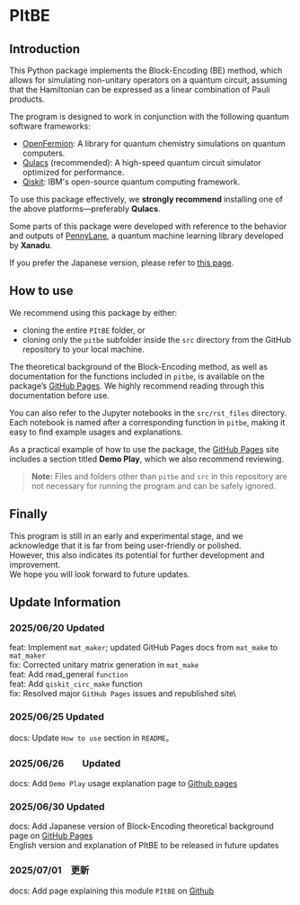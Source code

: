 # PItBE
## Introduction

This Python package implements the Block-Encoding (BE) method, which allows for simulating non-unitary operators on a quantum circuit, assuming that the Hamiltonian can be expressed as a linear combination of Pauli products.

The program is designed to work in conjunction with the following quantum software frameworks:

- [OpenFermion](https://github.com/quantumlib/OpenFermion): A library for quantum chemistry simulations on quantum computers.  
- [Qulacs](https://github.com/qulacs/qulacs) (recommended): A high-speed quantum circuit simulator optimized for performance.  
- [Qiskit](https://github.com/Qiskit/qiskit): IBM's open-source quantum computing framework.

To use this package effectively, we **strongly recommend** installing one of the above platforms—preferably **Qulacs**.

Some parts of this package were developed with reference to the behavior and outputs of [PennyLane](https://github.com/PennyLaneAI/pennylane), a quantum machine learning library developed by **Xanadu**.

If you prefer the Japanese version, please refer to [this page]().


## How to use
We recommend using this package by either:

- cloning the entire `PItBE` folder, or  
- cloning only the `pitbe` subfolder inside the `src` directory from the GitHub repository to your local machine.

The theoretical background of the Block-Encoding method, as well as documentation for the functions included in `pitbe`, is available on the package’s [GitHub Pages](https://b-reo.github.io/PItBE/). We highly recommend reading through this documentation before use.

You can also refer to the Jupyter notebooks in the `src/rst_files` directory. Each notebook is named after a corresponding function in `pitbe`, making it easy to find example usages and explanations.

As a practical example of how to use the package, the [GitHub Pages](https://b-reo.github.io/PItBE/) site includes a section titled **Demo Play**, which we also recommend reviewing.

> **Note:** Files and folders other than `pitbe` and `src` in this repository are not necessary for running the program and can be safely ignored.

## Finally
This program is still in an early and experimental stage, and we acknowledge that it is far from being user-friendly or polished.  
However, this also indicates its potential for further development and improvement.  
We hope you will look forward to future updates.

## Update Information
### 2025/06/20 Updated
feat: Implement `mat_maker`; updated GitHub Pages docs from `mat_make` to `mat_maker`\
fix: Corrected unitary matrix generation in `mat_make`\
feat: Add read_general `function`\
feat: Add `qiskit_circ_make` function\
fix: Resolved major `GitHub Pages` issues and republished site\

### 2025/06/25 Updated
docs: Update `How to use` section in `README`。

### 2025/06/26　　Updated
docs: Add `Demo Play` usage explanation page to [Github pages](https://b-reo.github.io/PItBE/)

### 2025/06/30 Updated
docs: Add Japanese version of Block-Encoding theoretical background page on [GitHub Pages](https://b-reo.github.io/PItBE/)\
English version and explanation of PItBE to be released in future updates

### 2025/07/01　更新
docs: Add page explaining this module `PItBE` on [Github]()
